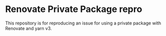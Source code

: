 # Renovate Private Package repro

This repository is for reproducing an issue for using a private package with Renovate and yarn v3.
